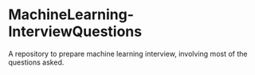# MachineLearning-InterviewQuestions
A repository to prepare machine learning interview, involving most of the questions asked.

